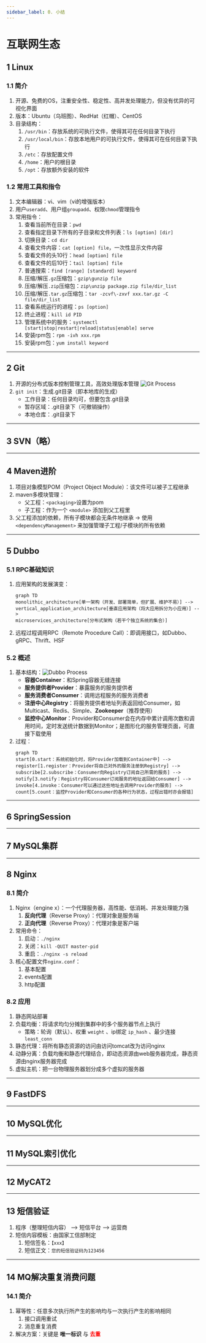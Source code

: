 ```yaml
---
sidebar_label: 0. 小结
---
```


# 互联网生态

## 1 Linux
### 1.1 简介
1. 开源、免费的OS，注重安全性、稳定性、高并发处理能力，但没有优异的可视化界面
2. 版本：Ubuntu（乌班图）、RedHat（红帽）、CentOS
3. 目录结构：
    1. `/usr/bin`：存放系统的可执行文件，使得其可在任何目录下执行
    2. `/usr/local/bin`：存放本地用户的可执行文件，使得其可在任何目录下执行
    3. `/etc`：存放配置文件
    4. `/home`：用户的根目录
    5. `/opt`：存放额外安装的软件

### 1.2 常用工具和指令
1. 文本编辑器：vi、vim（vi的增强版本）
2. 用户`useradd`、用户组`groupadd`、权限`chmod`管理指令
3. 常用指令：
    1. 查看当前所在目录：`pwd`
    2. 查看指定目录下所有的子目录和文件列表：`ls [option] [dir]`
    3. 切换目录：`cd dir`
    4. 查看文件内容：`cat [option] file`，一次性显示文件内容
    5. 查看文件的头10行：`head [option] file`
    6. 查看文件的后10行：`tail [option] file`
    7. 普通搜索：`find [range] [standard] keyword`
    8. 压缩/解压`.gz`压缩包：`gzip\gunzip file`
    9. 压缩/解压`.zip`压缩包：`zip\unzip package.zip file/dir_list`
    10. 压缩/解压`.tar.gz`压缩包：`tar -zcvf\-zxvf xxx.tar.gz -C file/dir_list`
    11. 查看系统运行的进程：`ps [option]`
    12. 终止进程：`kill id PID`
    13. 管理系统中的服务：`systemctl [start|stop|restart|reload|status|enable] serve`
    14. 安装rpm包：`rpm -ivh xxx.rpm`
    15. 安装rpm包：`yum install keyword`

---

## 2 Git
1. 开源的分布式版本控制管理工具，高效处理版本管理
    ![Git Process](./img/0.1.git_process.jpg)
2. `git init`：生成.git目录（即本地库的生成）
    - 工作目录：任何目录均可，但要包含.git目录
    - 暂存区域：.git目录下（可撤销操作）
    - 本地仓库：.git目录下

---

## 3 SVN（略）

---

## 4 Maven进阶
1. 项目对象模型POM（Project Object Module）：该文件可以被子工程继承
2. maven多模块管理：
    - 父工程：`<packaging>`设置为pom
    - 子工程：作为一个 `<module>` 添加到父工程里
3. 父工程添加的依赖，所有子模块都会无条件地继承 &rarr; 使用 `<dependencyManagement>` 来加强管理子工程/子模块的所有依赖

---

## 5 Dubbo
### 5.1 RPC基础知识
1. 应用架构的发展演变：
    ```mermaid
    graph TD
    monolithic_architecture[单一架构（开发、部署简单，但扩展、维护不易）] --> 
    vertical_application_architecture[垂直应用架构（将大应用拆分为小应用）] --> 
    microservices_architecture[分布式架构（若干个独立系统的集合）]
    ```
2. 远程过程调用RPC（Remote Procedure Call）：即调用接口，如Dubbo、gRPC、Thrift、HSF

### 5.2 概述
1. 基本结构：![Dubbo Process](./img/0.2.dubbo_process.jpg)
    - **容器Container**：和Spring容器无缝连接
    - **服务提供者Provider**：暴露服务的服务提供者
    - **服务消费者Consumer**：调用远程服务的服务消费者
    - **注册中心Registry**：将服务提供者地址列表返回给Consumer，如Multicast、Redis、Simple、**Zookeeper**（推荐使用）
    - **监控中心Monitor**：Provider和Consumer会在内存中累计调用次数和调用时间，定时发送统计数据到Monitor；是图形化的服务管理页面，可直接下载使用
2. 过程：
    ```mermaid
    graph TD
    start[0.start：系统初始化时，将Provider加载到Container中] --> 
    register[1.register：Provider将自己对外的服务注册到Registry] --> 
    subscribe[2.subscribe：Consumer向Registry订阅自己所需的服务] --> 
    notify[3.notify：Registry将Consumer订阅服务的地址返回给Consumer] --> 
    invoke[4.invoke：Consumer可以通过这些地址去调用Provider的服务] --> 
    count[5.count：监控Provider和Consumer的各种行为状态，过程出错时亦会报错]
    ```

---

## 6 SpringSession

---

## 7 MySQL集群

---

## 8 Nginx
### 8.1 简介
1. Nginx（engine x）：一个代理服务器，高性能、低消耗、并发处理能力强
    1. **反向代理**（Reverse Proxy）：代理对象是服务端
    2. **正向代理**（Reverse Proxy）：代理对象是客户端
2. 常用命令：
    1. 启动：`./nginx`
    2. 关闭：`kill -QUIT master-pid`
    3. 重启：`./nginx -s reload`
3. 核心配置文件`nginx.conf`：
    1. 基本配置
    2. events配置
    3. http配置

### 8.2 应用
1. 静态网站部署
2. 负载均衡：将请求均匀分摊到集群中的多个服务器节点上执行
    - 策略：轮询（默认）、权重 `weight` 、ip绑定 `ip_hash` 、最少连接 `least_conn`
3. 静态代理：将所有静态资源的访问由访问tomcat改为访问nginx
4. 动静分离：负载均衡和静态代理结合，即动态资源由web服务器完成，静态资源由nginx服务器完成
5. 虚拟主机：把一台物理服务器划分成多个虚拟的服务器

---

## 9 FastDFS

---

## 10 MySQL优化

---

## 11 MySQL索引优化

---

## 12 MyCAT2

---

## 13 短信验证
1. 程序（整理短信内容） --> 短信平台 --> 运营商
2. 短信内容模板：由国家工信部制定
    1. 短信签名：`【xxx】`
    2. 短信正文：`您的短信验证码为123456`

---

## 14 MQ解决重复消费问题
### 14.1 简介
1. 幂等性：任意多次执行所产生的影响均与一次执行产生的影响相同
    1. 接口调用重试
    2. 消息重复消费
2. 解决方案：关键是 **唯一标识** 与 **<font color="red">去重</font>**